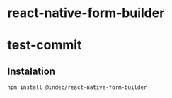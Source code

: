 # react-native-form-builder
# test-commit

## Instalation

    npm install @indec/react-native-form-builder
